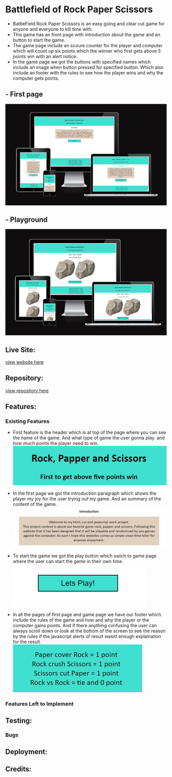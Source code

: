 # Battlefield of Rock Paper Scissors
- BattleField Rock Paper Scissors is an easy going and clear cut game for anyone and everyone to kill time with.
- This game has an front page with introduction about the game and an button to start the game. 
- The game page include an scoure counter for the player and computer which will count up six points which the winner who first gets above 5 points win with an alert notice.
- In the game page we got the buttons with specified names which include an image when button pressed for specified button. Which also include an footer with the rules to see how the player wins and why the computer gets points.
## - First page
![responsive image](https://raw.githubusercontent.com/Benjibenne/rock-paper-scissors/main/docs/responsive%20image%20of%20index.JPG)

## - Playground
![responsive image](https://raw.githubusercontent.com/Benjibenne/rock-paper-scissors/main/docs/responsive%20image%20of%20gamepage.JPG)

## Live Site:

[view website here](https://benjibenne.github.io/rock-paper-scissors/index.html?)

## Repository:
[view repository here](https://github.com/Benjibenne/rock-paper-scissors)

## Features:

### Existing Features 
- First feature is the header which is at top of the page where you can see the name of the game. And what type of game the user gonna play. and how much points the player need to win.
![title image](https://raw.githubusercontent.com/Benjibenne/rock-paper-scissors/main/docs/title%20of%20index.JPG)

- In the first page we got the introduction paragraph which shows the player my joy for the user trying out my game. And an summary of the content of the game. 
![paragraph text](https://raw.githubusercontent.com/Benjibenne/rock-paper-scissors/main/docs/introduction%20page%20of%20index.JPG)

- To start the game we got the play button which swich to game page where the user can start the game in their own time.

    ![play button](https://raw.githubusercontent.com/Benjibenne/rock-paper-scissors/main/docs/play%20button%20of%20index.JPG)

- In all the pages of first page and game page we have our footer which include the rules of the game and how and why the player or the computer gains points. And if there anything confusing the user can always scroll down or look at the bottom of the screen to see the reason by the rules if the javascript alerts of result wasnt enough explaination for the result.
![footer with rules](https://raw.githubusercontent.com/Benjibenne/rock-paper-scissors/main/docs/footer%20with%20rules%20of%20index.JPG) 

### Features Left to Implement 

## Testing: 

### Bugs 

## Deployment:

## Credits:


